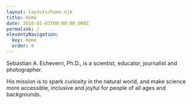 ```yaml
---
layout: layouts/home.njk
title: Home
date: 2016-01-01T00:00:00.000Z
permalink: /
eleventyNavigation:
  key: Home
  order: 0
---
```


Sebastian A. Echeverri, Ph.D., is a scientist, educator, journalist and photographer.

His mission is to spark curiosity in the natural world, and make science more accessible, inclusive and joyful for people of all ages and backgrounds.
